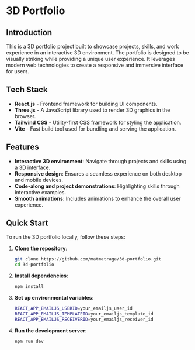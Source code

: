 # 3D Portfolio

## Introduction
This is a 3D portfolio project built to showcase projects, skills, and work experience in an interactive 3D environment. The portfolio is designed to be visually striking while providing a unique user experience. It leverages modern web technologies to create a responsive and immersive interface for users.

## Tech Stack
- **React.js** - Frontend framework for building UI components.
- **Three.js** - A JavaScript library used to render 3D graphics in the browser.
- **Tailwind CSS** - Utility-first CSS framework for styling the application.
- **Vite** - Fast build tool used for bundling and serving the application.

## Features
- **Interactive 3D environment**: Navigate through projects and skills using a 3D interface.
- **Responsive design**: Ensures a seamless experience on both desktop and mobile devices.
- **Code-along and project demonstrations**: Highlighting skills through interactive examples.
- **Smooth animations**: Includes animations to enhance the overall user experience.
  
## Quick Start

To run the 3D portfolio locally, follow these steps:

1. **Clone the repository**:
   ```bash
   git clone https://github.com/matmatraga/3d-portfolio.git
   cd 3d-portfolio

2. **Install dependencies**:
    ```bash
    npm install

3. **Set up environmental variables**:
    ```bash
    REACT_APP_EMAILJS_USERID=your_emailjs_user_id
    REACT_APP_EMAILJS_TEMPLATEID=your_emailjs_template_id
    REACT_APP_EMAILJS_RECEIVERID=your_emailjs_receiver_id

4. **Run the development server**:
    ```bash
    npm run dev